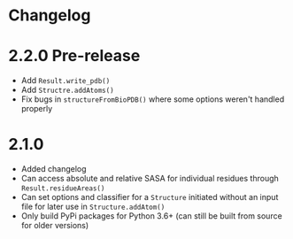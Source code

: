 # Changelog

# 2.2.0 Pre-release

- Add `Result.write_pdb()`
- Add `Structre.addAtoms()`
- Fix bugs in `structureFromBioPDB()` where some options weren't handled properly

# 2.1.0

- Added changelog
- Can access absolute and relative SASA for individual residues through `Result.residueAreas()`
- Can set options and classifier for a `Structure` initiated without an input file for later
  use in `Structure.addAtom()`
- Only build PyPi packages for Python 3.6+ (can still be built from source for older versions)
